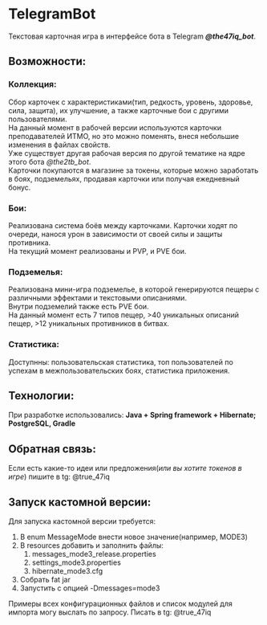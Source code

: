 # TelegramBot
Текстовая карточная игра в интерфейсе бота в Telegram ***@the47iq_bot***. 
## Возможности:
### Коллекция:
Сбор карточек с характеристиками(тип, редкость, уровень, здоровье, сила, защита), их улучшение, а также карточные бои с другими пользователями.\
На данный момент в рабочей версии используются карточки преподавателей ИТМО, но это можно поменять, внеся небольшие изменения в файлах свойств.\
Уже существует другая рабочая версия по другой тематике на ядре этого бота *@the2tb_bot*.\
Карточки покупаются в магазине за токены, которые можно заработать в боях, подземельях, продавая карточки или получая ежедневный бонус.
### Бои:
Реализована система боёв между карточками. Карточки ходят по очереди, нанося урон в зависимости от своей силы и защиты противника. \
На текущий момент реализованы и PVP, и PVE бои.
### Подземелья:
Реализована мини-игра подземелье, в которой генерируются пещеры с различными эффектами и текстовыми описаниями. \
Внутри подземелий также есть PVE бои.\
На данный момент есть 7 типов пещер, >40 уникальных описаний пещер, >12 уникальных противников в битвах.
### Статистика:
Доступнны: пользовательская статистика, топ пользователей по успехам в межпользовательских боях, статистика приложения.
## Технологии:
При разработке использовались: **Java + Spring framework + Hibernate; PostgreSQL, Gradle**
## Обратная связь:
Если есть какие-то идеи или предложения(*или вы хотите токенов в игре*) пишите в tg: @true_47iq
## Запуск кастомной версии:
Для запуска кастомной версии требуется:
<ol>
<li>В enum MessageMode внести новое значение(например, MODE3)</li>
<li>В resources добавить и заполнить файлы: 
<ol>
<li>messages_mode3_release.properties</li>
<li>settings_mode3.properties</li>
<li>hibernate_mode3.cfg</li>
</ol>
</li>
<li>Собрать fat jar</li>
<li>Запустить с опцией -Dmessages=mode3</li>
</ol>
Примеры всех конфигурационных файлов и список модулей для импорта могу выслать по запросу. Писать в tg: @true_47iq<br>

